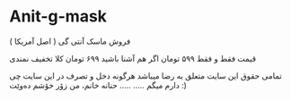 # Anit-g-mask
فروش ماسک آنتی گی ( اصل آمریکا )

قیمت فقط و فقط ۵۹۹ تومان اگر هم آشنا باشید ۶۹۹ تومان 
کلا تخفیف نمندی

تمامی حقوق این سایت متعلق به رضا میباشد 
هرگونه دخل و تصرف در این سایت چی دارم میگم 
.....
.....
 حنانه خانم، من زۆر خۆشم دەوێت :)

